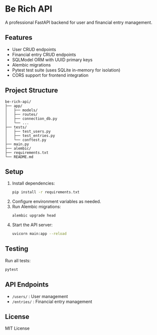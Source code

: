 # Be Rich API

A professional FastAPI backend for user and financial entry management.

## Features

- User CRUD endpoints
- Financial entry CRUD endpoints
- SQLModel ORM with UUID primary keys
- Alembic migrations
- Pytest test suite (uses SQLite in-memory for isolation)
- CORS support for frontend integration

## Project Structure

```
be-rich-api/
├── app/
│   ├── models/
│   ├── routes/
│   ├── connection_db.py
│   └── ...
├── tests/
│   ├── test_users.py
│   ├── test_entries.py
│   └── conftest.py
├── main.py
├── alembic/
├── requirements.txt
└── README.md
```

## Setup

1. Install dependencies:
   ```bash
   pip install -r requirements.txt
   ```
2. Configure environment variables as needed.
3. Run Alembic migrations:
   ```bash
   alembic upgrade head
   ```
4. Start the API server:
   ```bash
   uvicorn main:app --reload
   ```

## Testing

Run all tests:

```bash
pytest
```

## API Endpoints

- `/users/` : User management
- `/entries/` : Financial entry management

## License

MIT License
